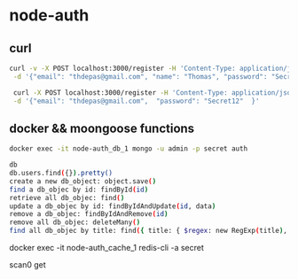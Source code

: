 # node-auth

## curl

```sh
curl -v -X POST localhost:3000/register -H 'Content-Type: application/json' \
 -d '{"email": "thdepas@gmail.com", "name": "Thomas", "password": "Secret12", "passwordConfirmation": "Secret12"  }'

 curl -X POST localhost:3000/register -H 'Content-Type: application/json' \
 -d '{"email": "thdepas@gmail.com",  "password": "Secret12"  }'
```

## docker && moongoose functions

```sh
docker exec -it node-auth_db_1 mongo -u admin -p secret auth

db
db.users.find({}).pretty()
create a new db_object: object.save()
find a db_objec by id: findById(id)
retrieve all db_objec: find()
update a db_objec by id: findByIdAndUpdate(id, data)
remove a db_objec: findByIdAndRemove(id)
remove all db_objec: deleteMany()
find all db_objec by title: find({ title: { $regex: new RegExp(title), $options: “i” } })

```

docker exec -it node-auth_cache_1 redis-cli -a secret

scan0
get
